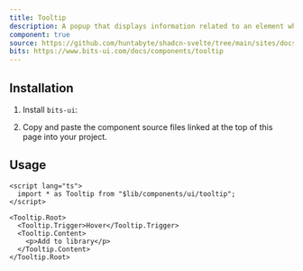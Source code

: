 ```yaml
---
title: Tooltip
description: A popup that displays information related to an element when the element receives keyboard focus or the mouse hovers over it.
component: true
source: https://github.com/huntabyte/shadcn-svelte/tree/main/sites/docs/src/lib/registry/default/ui/tooltip
bits: https://www.bits-ui.com/docs/components/tooltip
---
```


<script>
  import { ComponentPreview, ManualInstall, PMAddComp, PMInstall } from '$lib/components/docs';
</script>

<ComponentPreview name="tooltip-demo">

<div></div>

</ComponentPreview>

## Installation

<PMAddComp name="tooltip" />

<ManualInstall>

1. Install `bits-ui`:

<PMInstall command="bits-ui" />

2. Copy and paste the component source files linked at the top of this page into your project.

</ManualInstall>

## Usage

```svelte
<script lang="ts">
  import * as Tooltip from "$lib/components/ui/tooltip";
</script>

<Tooltip.Root>
  <Tooltip.Trigger>Hover</Tooltip.Trigger>
  <Tooltip.Content>
    <p>Add to library</p>
  </Tooltip.Content>
</Tooltip.Root>
```
